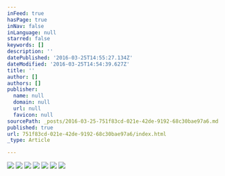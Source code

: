 ```yaml
---
inFeed: true
hasPage: true
inNav: false
inLanguage: null
starred: false
keywords: []
description: ''
datePublished: '2016-03-25T14:55:27.134Z'
dateModified: '2016-03-25T14:54:39.627Z'
title: ''
author: []
authors: []
publisher:
  name: null
  domain: null
  url: null
  favicon: null
sourcePath: _posts/2016-03-25-751f83cd-021e-42de-9192-68c30bae97a6.md
published: true
url: 751f83cd-021e-42de-9192-68c30bae97a6/index.html
_type: Article

---
```

![](https://the-grid-user-content.s3-us-west-2.amazonaws.com/3c213e28-954d-4780-97fa-38c50524d6cc.jpg)
![](https://the-grid-user-content.s3-us-west-2.amazonaws.com/2f3cbcad-c8b5-4329-acd6-8daab96c2615.jpg)
![](https://the-grid-user-content.s3-us-west-2.amazonaws.com/4559549b-6098-427f-bf2f-ab142c18ec75.jpg)
![](https://the-grid-user-content.s3-us-west-2.amazonaws.com/85e46fb8-ebb4-4de0-a345-6d76f34896b7.jpg)
![](https://the-grid-user-content.s3-us-west-2.amazonaws.com/59d6d9d0-584a-46a5-8990-1516487b79f5.jpg)
![](https://the-grid-user-content.s3-us-west-2.amazonaws.com/ec889630-aed2-418f-8d83-ed2942cee109.jpg)
![](https://the-grid-user-content.s3-us-west-2.amazonaws.com/192ce0bb-7c66-499c-8505-bc3d122a2dbb.jpg)
